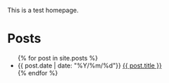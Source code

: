 This is a test homepage.

<h1>Posts</h1>
<ul>
  {% for post in site.posts %}
    <li>
      {{ post.date | date: "%Y/%m/%d"}} <a href="{{ post.url }}">{{ post.title }}</a>
    </li>
  {% endfor %}
</ul>

